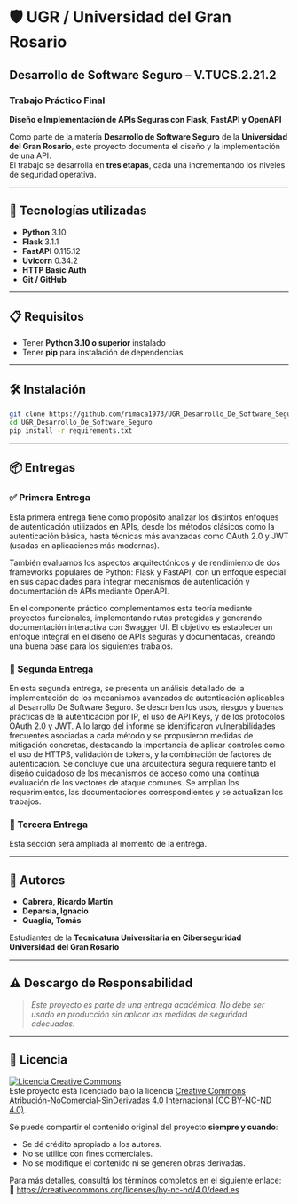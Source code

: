 # 🛡️ UGR / Universidad del Gran Rosario  
## Desarrollo de Software Seguro – V.TUCS.2.21.2  
### Trabajo Práctico Final  
**Diseño e Implementación de APIs Seguras con Flask, FastAPI y OpenAPI**

Como parte de la materia **Desarrollo de Software Seguro** de la **Universidad del Gran Rosario**, este proyecto documenta el diseño y la implementación de una API.  
El trabajo se desarrolla en **tres etapas**, cada una incrementando los niveles de seguridad operativa.

---

## 🚀 Tecnologías utilizadas

- **Python** 3.10  
- **Flask** 3.1.1  
- **FastAPI** 0.115.12  
- **Uvicorn** 0.34.2  
- **HTTP Basic Auth**  
- **Git / GitHub**

---

## 📋 Requisitos

- Tener **Python 3.10 o superior** instalado  
- Tener **pip** para instalación de dependencias  

---

## 🛠️ Instalación

```bash
git clone https://github.com/rimaca1973/UGR_Desarrollo_De_Software_Seguro.git
cd UGR_Desarrollo_De_Software_Seguro
pip install -r requirements.txt
```

---

## 📦 Entregas

### ✅ Primera Entrega  

Esta primera entrega tiene como propósito analizar los distintos enfoques de autenticación utilizados en APIs, desde los métodos clásicos como la autenticación básica, hasta técnicas más avanzadas como OAuth 2.0 y JWT (usadas en aplicaciones más modernas).  

También evaluamos los aspectos arquitectónicos y de rendimiento de dos frameworks populares de Python: Flask y FastAPI, con un enfoque especial en sus capacidades para integrar mecanismos de autenticación y documentación de APIs mediante OpenAPI.  

En el componente práctico complementamos esta teoría mediante proyectos funcionales, implementando rutas protegidas y generando documentación interactiva con Swagger UI. El objetivo es establecer un enfoque integral en el diseño de APIs seguras y documentadas, creando una buena base para los siguientes trabajos.

### 🔐 Segunda Entrega  

En esta segunda entrega, se presenta un análisis detallado de la implementación de los mecanismos avanzados de autenticación aplicables al Desarrollo De Software Seguro. Se describen los usos, riesgos y buenas prácticas de la autenticación por IP, el uso de API Keys, y de los protocolos OAuth 2.0 y JWT. A lo largo del informe se identificaron vulnerabilidades frecuentes asociadas a cada método y se propusieron medidas de mitigación concretas, destacando la importancia de aplicar controles como el uso de HTTPS, validación de tokens, y la combinación de factores de autenticación. Se concluye que una arquitectura segura
requiere tanto el diseño cuidadoso de los mecanismos de acceso como una continua evaluación de los vectores de ataque comunes.
Se amplian los requerimientos, las documentaciones correspondientes y se actualizan los trabajos.

### 🧱 Tercera Entrega  

Esta sección será ampliada al momento de la entrega.

---

## 👤 Autores

- **Cabrera, Ricardo Martín**  
- **Deparsia, Ignacio**  
- **Quaglia, Tomás**  

Estudiantes de la **Tecnicatura Universitaria en Ciberseguridad**  
**Universidad del Gran Rosario**

---

## ⚠️ Descargo de Responsabilidad

> *Este proyecto es parte de una entrega académica. No debe ser usado en producción sin aplicar las medidas de seguridad adecuadas.*

---

## 📝 Licencia

[![Licencia Creative Commons](https://licensebuttons.net/l/by-nc-nd/4.0/88x31.png)](https://creativecommons.org/licenses/by-nc-nd/4.0/deed.es)  
Este proyecto está licenciado bajo la licencia [Creative Commons Atribución-NoComercial-SinDerivadas 4.0 Internacional (CC BY-NC-ND 4.0)](https://creativecommons.org/licenses/by-nc-nd/4.0/deed.es).

Se puede compartir el contenido original del proyecto **siempre y cuando**:

- Se dé crédito apropiado a los autores.  
- No se utilice con fines comerciales.  
- No se modifique el contenido ni se generen obras derivadas.

Para más detalles, consultá los términos completos en el siguiente enlace:  
🔗 https://creativecommons.org/licenses/by-nc-nd/4.0/deed.es
